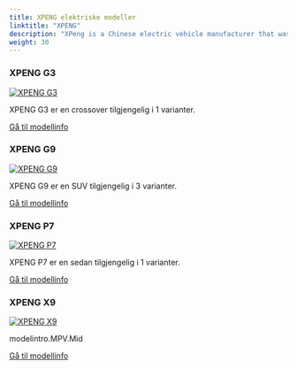 ```yaml
---
title: XPENG elektriske modeller
linktitle: "XPENG"
description: "XPeng is a Chinese electric vehicle manufacturer that was founded in 2014 by He Xiaopeng, a former Alibaba executive and internet entrepreneur. The company is headquartered in Guangzhou, Guangdong, with offices in Mountain View, California, United States and is publicly traded on the New York Stock Exchange. "
weight: 30
---
```

<!-- markdownlint-disable MD033 -->
<!-- markdownlint-disable MD010 -->


<div class="container shadow p-3 mb-5 bg-body-tertiary rounded border">
<h3> XPENG G3</h3>
	<div class="row">
		<div class="col col-12 col-md-6">
			<a href="g3"><img src="https://media.evkx.net/multimedia/models/xpeng/g3/g3i/main_1_st.jpeg" class="img-fluid" alt="XPENG G3" ></a>
		</div>
		<div class="col col-12 col-md-6">
<p>
XPENG G3 er en crossover tilgjengelig i 1 varianter.
</p>
	<a href="g3/" class="btn btn-outline-primary" role="button">Gå til modellinfo</a>
		</div>
	</div>
</div>
<div class="container shadow p-3 mb-5 bg-body-tertiary rounded border">
<h3> XPENG G9</h3>
	<div class="row">
		<div class="col col-12 col-md-6">
			<a href="g9"><img src="https://media.evkx.net/multimedia/models/xpeng/g9/g9_awd_performance/main_1_st.jpg" class="img-fluid" alt="XPENG G9" ></a>
		</div>
		<div class="col col-12 col-md-6">
<p>
XPENG G9 er en SUV tilgjengelig i 3 varianter.
</p>
	<a href="g9/" class="btn btn-outline-primary" role="button">Gå til modellinfo</a>
		</div>
	</div>
</div>
<div class="container shadow p-3 mb-5 bg-body-tertiary rounded border">
<h3> XPENG P7</h3>
	<div class="row">
		<div class="col col-12 col-md-6">
			<a href="p7"><img src="https://media.evkx.net/multimedia/models/xpeng/p7/p7_awd_performance/main_1_st.jpg" class="img-fluid" alt="XPENG P7" ></a>
		</div>
		<div class="col col-12 col-md-6">
<p>
XPENG P7 er en sedan tilgjengelig i 1 varianter.
</p>
	<a href="p7/" class="btn btn-outline-primary" role="button">Gå til modellinfo</a>
		</div>
	</div>
</div>
<div class="container shadow p-3 mb-5 bg-body-tertiary rounded border">
<h3> XPENG X9</h3>
	<div class="row">
		<div class="col col-12 col-md-6">
			<a href="x9"><img src="https://media.evkx.net/multimedia/models/xpeng/x9/x9_awd_performance/main_1_st.jpg" class="img-fluid" alt="XPENG X9" ></a>
		</div>
		<div class="col col-12 col-md-6">
<p>
modelintro.MPV.Mid
</p>
	<a href="x9/" class="btn btn-outline-primary" role="button">Gå til modellinfo</a>
		</div>
	</div>
</div>
